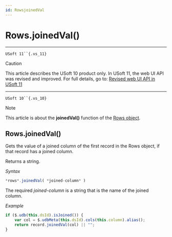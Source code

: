 ```yaml
---
id: RowsjoinedVal
---
```


# Rows.joinedVal()



----

`USoft 11``{.vs_11}`

> [!CAUTION]
> This article describes the USoft 10 product only.
> In USoft 11, the web UI API was revised and improved. For full details, go to:
> [Revised web UI API in USoft 11](/docs/Web%20and%20app%20UIs/UDB%20udb/Revised%20web%20UI%20API%20in%20USoft%2011.md)

----

`USoft 10``{.vs_10}`

> [!NOTE]
> This article is about the **joinedVal()** function of the [Rows object](/docs/Web%20and%20app%20UIs/UDB%20Rows).

## **Rows.joinedVal()**

Gets the value of a joined column of the first record in the Rows object, if that record has a joined column.

Returns a string.

*Syntax*

```js
*rows*.joinedVal( *joined-column* )
```

The required *joined-column* is a string that is the name of the joined column.

*Example*

```js
if ($.udb(this.dsId).isJoined()) {
    var col = $.udbMeta(this.dsId).cols(this.column).alias();
    return record.joinedVal(col) || "";
}
```

 